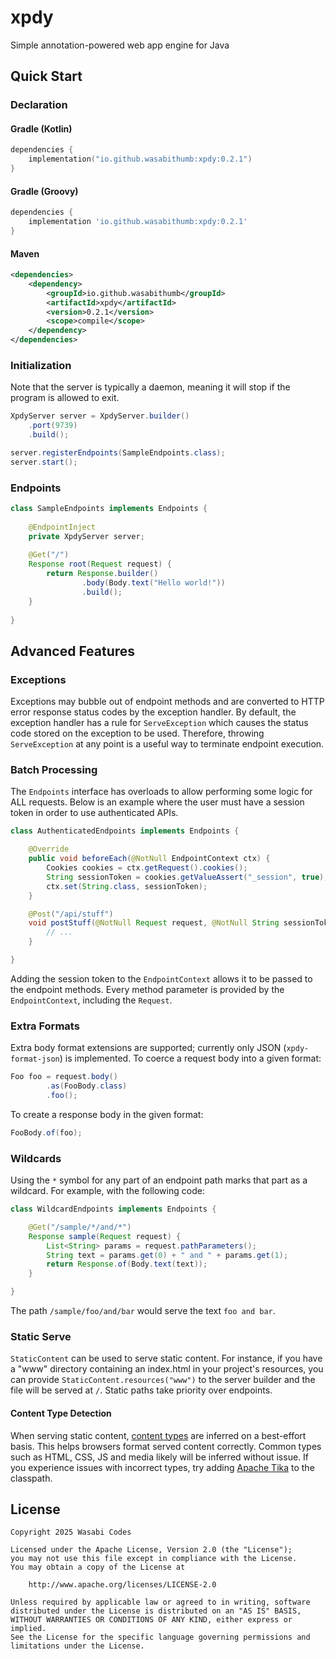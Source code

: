 # xpdy
Simple annotation-powered web app engine for Java

## Quick Start
### Declaration
#### Gradle (Kotlin)
```kotlin
dependencies {
    implementation("io.github.wasabithumb:xpdy:0.2.1")
}
```

#### Gradle (Groovy)
```groovy
dependencies {
    implementation 'io.github.wasabithumb:xpdy:0.2.1'
}
```

#### Maven
```xml
<dependencies>
    <dependency>
        <groupId>io.github.wasabithumb</groupId>
        <artifactId>xpdy</artifactId>
        <version>0.2.1</version>
        <scope>compile</scope>
    </dependency>
</dependencies>
```


### Initialization
Note that the server is typically a daemon, meaning it will stop if the program
is allowed to exit.
```java
XpdyServer server = XpdyServer.builder()
    .port(9739)
    .build();

server.registerEndpoints(SampleEndpoints.class);
server.start();
```

### Endpoints
```java
class SampleEndpoints implements Endpoints {
    
    @EndpointInject
    private XpdyServer server;
    
    @Get("/")
    Response root(Request request) {
        return Response.builder()
                .body(Body.text("Hello world!"))
                .build();
    }
    
}
```

## Advanced Features

### Exceptions
Exceptions may bubble out of endpoint methods and are converted to HTTP error response status codes
by the exception handler. By default, the exception handler has a rule for ``ServeException``
which causes the status code stored on the exception to be used. Therefore, throwing ``ServeException``
at any point is a useful way to terminate endpoint execution.

### Batch Processing
The ``Endpoints`` interface has overloads to allow performing some logic for ALL requests. Below is an
example where the user must have a session token in order to use authenticated APIs.
```java
class AuthenticatedEndpoints implements Endpoints {

    @Override
    public void beforeEach(@NotNull EndpointContext ctx) {
        Cookies cookies = ctx.getRequest().cookies();
        String sessionToken = cookies.getValueAssert("_session", true);
        ctx.set(String.class, sessionToken);
    }

    @Post("/api/stuff")
    void postStuff(@NotNull Request request, @NotNull String sessionToken) {
        // ...
    }

}
```
Adding the session token to the ``EndpointContext`` allows it to be passed to the endpoint methods.
Every method parameter is provided by the ``EndpointContext``, including the ``Request``.

### Extra Formats
Extra body format extensions are supported; currently only JSON (``xpdy-format-json``) is implemented.
To coerce a request body into a given format:
```java
Foo foo = request.body()
        .as(FooBody.class)
        .foo();
```

To create a response body in the given format:
```java
FooBody.of(foo);
```

### Wildcards
Using the ``*`` symbol for any part of an endpoint path marks that part as a wildcard. For example,
with the following code:
```java
class WildcardEndpoints implements Endpoints {

    @Get("/sample/*/and/*")
    Response sample(Request request) {
        List<String> params = request.pathParameters();
        String text = params.get(0) + " and " + params.get(1);
        return Response.of(Body.text(text));
    }

}
```
The path ``/sample/foo/and/bar`` would serve the text ``foo and bar``.

### Static Serve
``StaticContent`` can be used to serve static content. For instance, if you have a "www" directory containing an index.html
in your project's resources, you can provide ``StaticContent.resources("www")`` to the server
builder and the file will be served at ``/``. Static paths take priority over endpoints.

#### Content Type Detection
When serving static content, [content types](https://developer.mozilla.org/en-US/docs/Web/HTTP/Headers/Content-Type) are
inferred on a best-effort basis. This helps browsers format served content correctly. Common types such as HTML, CSS, JS 
and media likely will be inferred without issue. If you experience issues with incorrect types, try adding
[Apache Tika](https://tika.apache.org/) to the classpath.

## License
```text
Copyright 2025 Wasabi Codes

Licensed under the Apache License, Version 2.0 (the "License");
you may not use this file except in compliance with the License.
You may obtain a copy of the License at

    http://www.apache.org/licenses/LICENSE-2.0

Unless required by applicable law or agreed to in writing, software
distributed under the License is distributed on an "AS IS" BASIS,
WITHOUT WARRANTIES OR CONDITIONS OF ANY KIND, either express or implied.
See the License for the specific language governing permissions and
limitations under the License.

```